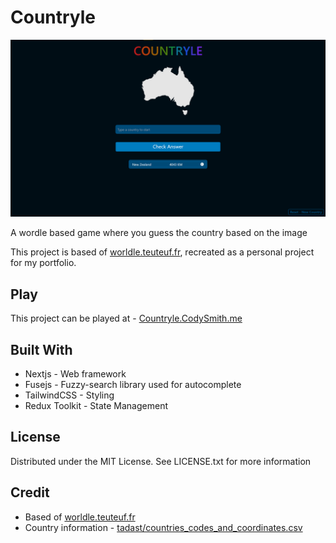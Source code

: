 # Countryle
<p align="center">
  <img src="CountryleWebpage.png?raw=true" alt="Project webpage"/>
</p>

A wordle based game where you guess the country based on the image

This project is based of [worldle.teuteuf.fr](https://worldle.teuteuf.fr/), recreated as a personal project for my portfolio.

## Play
This project can be played at - [Countryle.CodySmith.me](http://countryle.codysmith.me/)

## Built With

 - Nextjs - Web framework
 - Fusejs - Fuzzy-search library used for autocomplete 
 - TailwindCSS - Styling
 - Redux Toolkit - State Management  

## License
Distributed under the MIT License. See LICENSE.txt for more information

## Credit
 - Based of [worldle.teuteuf.fr](https://worldle.teuteuf.fr/)
 - Country information - [tadast/countries_codes_and_coordinates.csv](https://gist.github.com/tadast/8827699)
